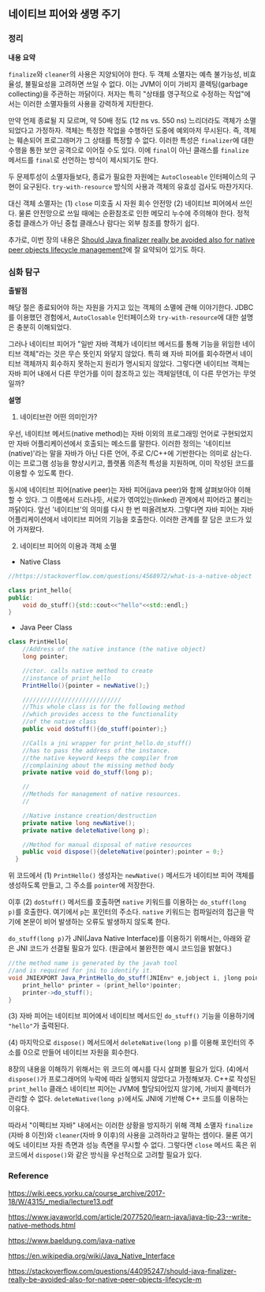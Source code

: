 ## 네이티브 피어와 생명 주기

### 정리

**내용 요약**

`finalize`와 `cleaner`의 사용은 지양되어야 한다. 두 객체 소멸자는 예측 불가능성, 비효율성, 불필요성을 고려하면 쓰일 수 없다. 이는 JVM이 이미 가비지 콜렉팅(garbage collecting)을 주관하는 까닭이다. 저자는 특히 "상태를 영구적으로 수정하는 작업"에서는 이러한 소멸자들의 사용을 강력하게 지탄한다.

만약 언제 종료될 지 모르며, 약 50배 정도 (12 ns vs. 550 ns) 느리더라도 객체가 소멸되었다고 가정하자. 객체는 특정한 작업을 수행하던 도중에 예외마저 무시된다. 즉, 객체는 훼손되어 프로그래머가 그 상태를 특정할 수 없다. 이러한 특성은 `finalizer`에 대한 수행을 통한 보안 공격으로 이어질 수도 있다. 이에 `final`이 아닌 클래스를 `finalize` 메서드를 `final`로 선언하는 방식이 제시되기도 한다.

두 문제투성이 소멸자들보다, 종료가 필요한 자원에는 `AutoCloseable` 인터페이스의 구현이 요구된다. `try-with-resource` 방식의 사용과 객체의 유효성 검사도 마찬가지다.

대신 객체 소멸자는 (1) `close` 미호출 시 자원 회수 안전망 (2) 네이티브 피어에서 쓰인다. 물론 안전망으로 쓰일 때에는 순환참조로 인한 메모리 누수에 주의해야 한다. 정적 중첩 클래스가 아닌 중첩 클래스나 람다는 외부 참조를 향하기 쉽다.

추가로, 이번 장의 내용은 [Should Java finalizer really be avoided also for native peer objects lifecycle management?](https://stackoverflow.com/questions/44095247/should-java-finalizer-really-be-avoided-also-for-native-peer-objects-lifecycle-m)에 잘 요약되어 있기도 하다.

### 심화 탐구

**출발점**

해당 절은 종료되어야 하는 자원을 가지고 있는 객체의 소멸에 관해 이야기한다. JDBC를 이용했던 경험에서, `AutoClosable` 인터페이스와 `try-with-resource`에 대한 설명은 충분히 이해되었다. 

그러나 네이티브 피어가 "일반 자바 객체가 네이티브 메서드를 통해 기능을 위임한 네이티브 객체"라는 것은 무슨 뜻인지 와닿지 않았다. 특히 왜 자바 피어를 회수하면서 네이티브 객체까지 회수하지 못하는지 원리가 명시되지 않았다. 그렇다면 네이티브 객체는 자바 피어 내에서 다른 무언가를 이미 참조하고 있는 객체일텐데, 이 다른 무언가는 무엇일까?

**설명**

1. 네이티브란 어떤 의미인가?

우선, 네이티브 메서드(native method)는 자바 이외의 프로그래밍 언어로 구현되었지만 자바 어플리케이션에서 호출되는 메소드를 말한다. 이러한 정의는 '네이티브(native)'라는 말을 자바가 아닌 다른 언어, 주로 C/C++에 기반한다는 의미로 삼는다. 이는 프로그램 성능을 향상시키고, 플랫폼 의존적 특성을 지원하며, 이미 작성된 코드를 이용할 수 있도록 한다.

동시에 네이티브 피어(native peer)는 자바 피어(java peer)와 함께 살펴보아야 이해할 수 있다. 그 이름에서 드러나듯, 서로가 엮여있는(linked) 관계에서 피어라고 불리는 까닭이다. 앞선 '네이티브'의 의미를 다시 한 번 떠올려보자. 그렇다면 자바 피어는 자바 어플리케이션에서 네이티브 피어의 기능을 호출한다. 이러한 관계를 잘 담은 코드가 있어 가져왔다.

2. 네이티브 피어의 이용과 객체 소멸

- Native Class

```C++
//https://stackoverflow.com/questions/4568972/what-is-a-native-object

class print_hello{
public:
    void do_stuff(){std::cout<<"hello"<<std::endl;}
}
```

- Java Peer Class

```java
class PrintHello{
    //Address of the native instance (the native object)
    long pointer;

    //ctor. calls native method to create
    //instance of print_hello
    PrintHello(){pointer = newNative();}

    ////////////////////////////
    //This whole class is for the following method
    //which provides access to the functionality 
    //of the native class
    public void doStuff(){do_stuff(pointer);}

    //Calls a jni wrapper for print_hello.do_stuff()
    //has to pass the address of the instance.
    //the native keyword keeps the compiler from 
    //complaining about the missing method body
    private native void do_stuff(long p);

    //
    //Methods for management of native resources.
    //

    //Native instance creation/destruction
    private native long newNative();
    private native deleteNative(long p);

    //Method for manual disposal of native resources
    public void dispose(){deleteNative(pointer);pointer = 0;}
  }
```

위 코드에서 (1) `PrintHello()` 생성자는 `newNative()` 메서드가 네이티브 피어 객체를 생성하도록 만들고, 그 주소를 `pointer`에 저장한다. 

이후 (2) `doStuff()` 메서드를 호출하면 `native` 키워드를 이용하는 `do_stuff(long p)`를 호출한다. 여기에서 `p`는 포인터의 주소다. `native` 키워드는 컴파일러의 접근을 막기에 본문이 비어 발생하는 오류도 발생하지 않도록 한다.

`do_stuff(long p)`가 JNI(Java Native Interface)를 이용하기 위해서는, 아래와 같은 JNI 코드가 선결될 필요가 있다. (원글에서 불완전한 예시 코드임을 밝혔다.)

```java
//the method name is generated by the javah tool
//and is required for jni to identify it.
void JNIEXPORT Java_PrintHello_do_stuff(JNIEnv* e,jobject i, jlong pointer){
    print_hello* printer = (print_hello*)pointer;
    printer->do_stuff();
} 
```

(3) 자바 피어는 네이티브 피어에서 네이티브 메서드인 `do_stuff()` 기능을 이용하기에 `"hello"`가 출력된다.

(4) 마지막으로 `dispose()` 메서드에서 `deleteNative(long p)`를 이용해 포인터의 주소를 0으로 만들어 네이티브 자원을 회수한다.

8장의 내용을 이해하기 위해서는 위 코드의 예시를 다시 살펴볼 필요가 있다. (4)에서 `dispose()`가 프로그래머의 누락에 따라 실행되지 않았다고 가정해보자. C++로 작성된 `print_hello` 클래스 네이티브 피어는 JVM에 할당되어있지 않기에, 가비지 콜렉터가 관리할 수 없다. `deleteNative(long p)`에서도 JNI에 기반해 C++ 코드를 이용하는 이유다.

따라서 "이펙티브 자바" 내에서는 이러한 상황을 방지하기 위해 객체 소멸자 `finalize` (자바 8 이전)와 `cleaner`(자바 9 이후)의 사용을 고려하라고 말하는 셈이다. 물론 여기에도 네이티브 자원 측면과 성능 측면을 무시할 수 없다. 그렇다면 `close` 메서드 혹은 위 코드에서 `dispose()`와 같은 방식을 우선적으로 고려할 필요가 있다.


### Reference

https://wiki.eecs.yorku.ca/course_archive/2017-18/W/4315/_media/lecture13.pdf

https://www.javaworld.com/article/2077520/learn-java/java-tip-23--write-native-methods.html

https://www.baeldung.com/java-native

https://en.wikipedia.org/wiki/Java_Native_Interface

https://stackoverflow.com/questions/44095247/should-java-finalizer-really-be-avoided-also-for-native-peer-objects-lifecycle-m